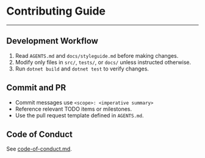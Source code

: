 # Contributing Guide

---

## Development Workflow

1. Read `AGENTS.md` and `docs/styleguide.md` before making changes.
2. Modify only files in `src/`, `tests/`, or `docs/` unless instructed otherwise.
3. Run `dotnet build` and `dotnet test` to verify changes.

## Commit and PR

- Commit messages use `<scope>: <imperative summary>`
- Reference relevant TODO items or milestones.
- Use the pull request template defined in `AGENTS.md`.

## Code of Conduct

See [code-of-conduct.md](code-of-conduct.md).
